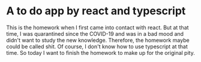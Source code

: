 # A to do app by react and typescript

This is the homework when I first came into contact with react.
But at that time, I was quarantined since the COVID-19 and was in a bad mood and didn't want to study the new knowledge.
Therefore, the homework maybe could be called shit. Of course, I don't know how to use typescript at that time. So today I want to finish the homework to make up for the original pity.
